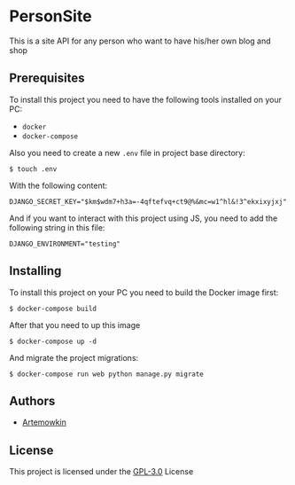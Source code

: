 # PersonSite

This is a site API for any person who want to have his/her own blog and shop

## Prerequisites

To install this project you need to have the following tools installed on your PC:

* `docker`
* `docker-compose`

Also you need to create a new `.env` file in project base directory:

```
$ touch .env
```

With the following content:

```
DJANGO_SECRET_KEY="$km$wdm7+h3a=-4qftefvq+ct9@%&mc=w1^hl&!3^ekxixyjxj"
```

And if you want to interact with this project using JS, you need to add the following string in this file:

```
DJANGO_ENVIRONMENT="testing"
```

## Installing

To install this project on your PC you need to build the Docker image first:

```
$ docker-compose build
```

After that you need to up this image

```
$ docker-compose up -d
```

And migrate the project migrations:

```
$ docker-compose run web python manage.py migrate
```

## Authors

* [Artemowkin](https://github.com/artemowkin/)

## License

This project is licensed under the [GPL-3.0](LICENSE) License
